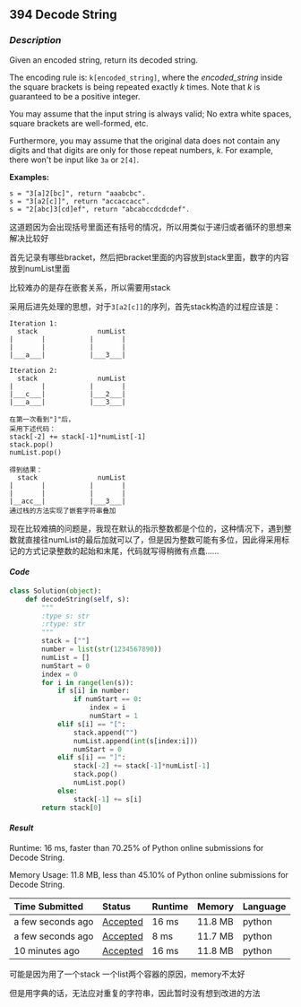 ## 394 Decode String

### *Description*

Given an encoded string, return its decoded string.

The encoding rule is: `k[encoded_string]`, where the *encoded_string* inside the square brackets is being repeated exactly *k* times. Note that *k* is guaranteed to be a positive integer.

You may assume that the input string is always valid; No extra white spaces, square brackets are well-formed, etc.

Furthermore, you may assume that the original data does not contain any digits and that digits are only for those repeat numbers, *k*. For example, there won't be input like `3a` or `2[4]`.

**Examples:**

```
s = "3[a]2[bc]", return "aaabcbc".
s = "3[a2[c]]", return "accaccacc".
s = "2[abc]3[cd]ef", return "abcabccdcdcdef".
```



这道题因为会出现括号里面还有括号的情况，所以用类似于递归或者循环的思想来解决比较好

首先记录有哪些bracket，然后把bracket里面的内容放到stack里面，数字的内容放到numList里面

比较难办的是存在嵌套关系，所以需要用stack

采用后进先处理的思想，对于`3[a2[c]]`的序列，首先stack构造的过程应该是：

```
Iteration 1:
  stack			      numList
|   	|			|		|
|	    |			|		|
|___a___|			|___3___|

Iteration 2:
  stack			      numList
|   	|			|		|
|___c___|			|___2___|
|___a___|			|___3___|

在第一次看到"]"后，
采用下述代码：
stack[-2] += stack[-1]*numList[-1]
stack.pop()
numList.pop()

得到结果：
  stack			      numList
|   	|			|		|
|		|			|		|
|__acc__|			|___3___|
通过栈的方法实现了嵌套字符串叠加
```



现在比较难搞的问题是，我现在默认的指示整数都是个位的，这种情况下，遇到整数就直接往numList的最后加就可以了，但是因为整数可能有多位，因此得采用标记的方式记录整数的起始和末尾，代码就写得稍微有点蠢......

#### *Code*

```python
class Solution(object):
    def decodeString(self, s):
        """
        :type s: str
        :rtype: str
        """
        stack = [""]
        number = list(str(1234567890))
        numList = []
        numStart = 0
        index = 0
        for i in range(len(s)):
            if s[i] in number:
                if numStart == 0:
                    index = i
                    numStart = 1
            elif s[i] == "[":
                stack.append("")
                numList.append(int(s[index:i]))
                numStart = 0
            elif s[i] == "]":
                stack[-2] += stack[-1]*numList[-1]
                stack.pop()
                numList.pop()
            else:
                stack[-1] += s[i]
        return stack[0]
```



#### *Result*

Runtime: 16 ms, faster than 70.25% of Python online submissions for Decode String.

Memory Usage: 11.8 MB, less than 45.10% of Python online submissions for Decode String.

| Time Submitted    | Status                                                       | Runtime | Memory  | Language |
| :---------------- | :----------------------------------------------------------- | :------ | :------ | :------- |
| a few seconds ago | [Accepted](https://leetcode.com/submissions/detail/307636237/) | 16 ms   | 11.8 MB | python   |
| a few seconds ago | [Accepted](https://leetcode.com/submissions/detail/307636191/) | 8 ms    | 11.7 MB | python   |
| 10 minutes ago    | [Accepted](https://leetcode.com/submissions/detail/307633863/) | 16 ms   | 11.8 MB | python   |



可能是因为用了一个stack 一个list两个容器的原因，memory不太好

但是用字典的话，无法应对重复的字符串，因此暂时没有想到改进的方法

